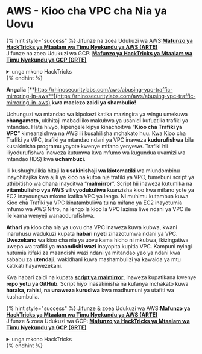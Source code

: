 # AWS - Kioo cha VPC cha Nia ya Uovu

{% hint style="success" %}
Jifunze na zoea Udukuzi wa AWS:<img src="/.gitbook/assets/image.png" alt="" data-size="line">[**Mafunzo ya HackTricks ya Mtaalam wa Timu Nyekundu ya AWS (ARTE)**](https://training.hacktricks.xyz/courses/arte)<img src="/.gitbook/assets/image.png" alt="" data-size="line">\
Jifunze na zoea Udukuzi wa GCP: <img src="/.gitbook/assets/image (2).png" alt="" data-size="line">[**Mafunzo ya HackTricks ya Mtaalam wa Timu Nyekundu ya GCP (GRTE)**<img src="/.gitbook/assets/image (2).png" alt="" data-size="line">](https://training.hacktricks.xyz/courses/grte)

<details>

<summary>unga mkono HackTricks</summary>

* Angalia [**mpango wa usajili**](https://github.com/sponsors/carlospolop)!
* **Jiunge na** 💬 [**kikundi cha Discord**](https://discord.gg/hRep4RUj7f) au kikundi cha [**telegram**](https://t.me/peass) au **tufuate** kwenye **Twitter** 🐦 [**@hacktricks\_live**](https://twitter.com/hacktricks\_live)**.**
* **Shiriki mbinu za udukuzi kwa kuwasilisha PRs kwa** [**HackTricks**](https://github.com/carlospolop/hacktricks) na [**HackTricks Cloud**](https://github.com/carlospolop/hacktricks-cloud) repos za github.

</details>
{% endhint %}

**Angalia** [**https://rhinosecuritylabs.com/aws/abusing-vpc-traffic-mirroring-in-aws**](https://rhinosecuritylabs.com/aws/abusing-vpc-traffic-mirroring-in-aws) **kwa maelezo zaidi ya shambulio!**

Uchunguzi wa mtandao wa kipokezi katika mazingira ya wingu umekuwa **changamoto**, ukihitaji mabadiliko makubwa ya usanidi kufuatilia trafiki ya mtandao. Hata hivyo, kipengele kipya kinachoitwa “**Kioo cha Trafiki ya VPC**” kimeanzishwa na AWS ili kusahilisha mchakato huu. Kwa Kioo cha Trafiki ya VPC, trafiki ya mtandao ndani ya VPC inaweza **kudurufishwa** bila kusakinisha programu yoyote kwenye mifano yenyewe. Trafiki hii iliyodurufishwa inaweza kutumwa kwa mfumo wa kugundua uvamizi wa mtandao (IDS) kwa **uchambuzi**.

Ili kushughulikia hitaji la **usakinishaji wa kiotomatiki** wa miundombinu inayohitajika kwa ajili ya kioo na kutoa nje trafiki ya VPC, tumebuni script ya uthibitisho wa dhana inayoitwa “**malmirror**”. Script hii inaweza kutumika na **vitambulisho vya AWS vilivyodukuliwa** kuanzisha kioo kwa mifano yote ya EC2 inayoungwa mkono katika VPC ya lengo. Ni muhimu kutambua kuwa Kioo cha Trafiki ya VPC kinatambuliwa tu na mifano ya EC2 inayotumia mfumo wa AWS Nitro, na lengo la kioo la VPC lazima liwe ndani ya VPC ile ile kama wenyeji wanaodurufishwa.

**Athari** ya kioo cha nia ya uovu cha VPC inaweza kuwa kubwa, kwani inaruhusu wadukuzi kupata **habari nyeti** zinazotumwa ndani ya VPC. **Uwezekano** wa kioo cha nia ya uovu kama hicho ni mkubwa, ikizingatiwa uwepo wa trafiki ya **maandishi wazi** inayopita kupitia VPC. Kampuni nyingi hutumia itifaki za maandishi wazi ndani ya mitandao yao ya ndani kwa sababu za **utendaji**, wakidhani kuwa mashambulizi ya kawaida ya mtu katikati hayawezekani.

Kwa habari zaidi na kupata [**script ya malmirror**](https://github.com/RhinoSecurityLabs/Cloud-Security-Research/tree/master/AWS/malmirror), inaweza kupatikana kwenye **repo yetu ya GitHub**. Script hiyo inasakinisha na kufanya mchakato kuwa **haraka, rahisi, na unaweza kurudiwa** kwa madhumuni ya utafiti wa kushambulia. 

{% hint style="success" %}
Jifunze & zoea Udukuzi wa AWS:<img src="/.gitbook/assets/image.png" alt="" data-size="line">[**Mafunzo ya HackTricks ya Mtaalam wa Timu Nyekundu ya AWS (ARTE)**](https://training.hacktricks.xyz/courses/arte)<img src="/.gitbook/assets/image.png" alt="" data-size="line">\
Jifunze & zoea Udukuzi wa GCP: <img src="/.gitbook/assets/image (2).png" alt="" data-size="line">[**Mafunzo ya HackTricks ya Mtaalam wa Timu Nyekundu ya GCP (GRTE)**<img src="/.gitbook/assets/image (2).png" alt="" data-size="line">](https://training.hacktricks.xyz/courses/grte)

<details>

<summary>unga mkono HackTricks</summary>

* Angalia [**mpango wa usajili**](https://github.com/sponsors/carlospolop)!
* **Jiunge na** 💬 [**kikundi cha Discord**](https://discord.gg/hRep4RUj7f) au kikundi cha [**telegram**](https://t.me/peass) au **tufuate** kwenye **Twitter** 🐦 [**@hacktricks\_live**](https://twitter.com/hacktricks\_live)**.**
* **Shiriki mbinu za udukuzi kwa kuwasilisha PRs kwa** [**HackTricks**](https://github.com/carlospolop/hacktricks) na [**HackTricks Cloud**](https://github.com/carlospolop/hacktricks-cloud) repos za github.

</details>
{% endhint %}
